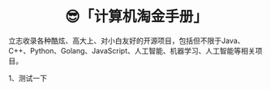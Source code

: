 <h1 align="center">😎「计算机淘金手册」</h1>

立志收录各种酷炫、高大上、对小白友好的开源项目，包括但不限于Java、C++、Python、Golang、JavaScript、人工智能、机器学习、人工智能等相关项目。



1、测试一下